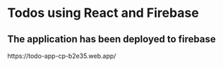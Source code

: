 # Todos using React and Firebase
<h2>The application has been deployed to firebase </h2>
https://todo-app-cp-b2e35.web.app/

